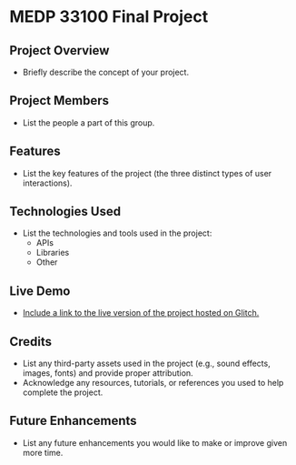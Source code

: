 # MEDP 33100 Final Project

## **Project Overview**

- Briefly describe the concept of your project.

## **Project Members**

- List the people a part of this group.

## **Features**

- List the key features of the project (the three distinct types of user interactions).

## **Technologies Used**

- List the technologies and tools used in the project:
    - APIs
    - Libraries
    - Other
 
## **Live Demo**

- [Include a link to the live version of the project hosted on Glitch.](https://traveling-fast-parsnip.glitch.me/)

## **Credits**

- List any third-party assets used in the project (e.g., sound effects, images, fonts) and provide proper attribution.
- Acknowledge any resources, tutorials, or references you used to help complete the project.

## **Future Enhancements**

- List any future enhancements you would like to make or improve given more time.
